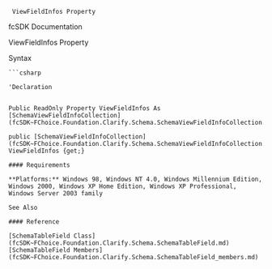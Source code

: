 ﻿     ViewFieldInfos Property                                                   

fcSDK Documentation

ViewFieldInfos Property

Syntax

```vbnet
```csharp

'Declaration
 

Public ReadOnly Property ViewFieldInfos As [SchemaViewFieldInfoCollection](fcSDK~FChoice.Foundation.Clarify.Schema.SchemaViewFieldInfoCollection.md)

public [SchemaViewFieldInfoCollection](fcSDK~FChoice.Foundation.Clarify.Schema.SchemaViewFieldInfoCollection.md) ViewFieldInfos {get;}

#### Requirements

**Platforms:** Windows 98, Windows NT 4.0, Windows Millennium Edition, Windows 2000, Windows XP Home Edition, Windows XP Professional, Windows Server 2003 family

See Also

#### Reference

[SchemaTableField Class](fcSDK~FChoice.Foundation.Clarify.Schema.SchemaTableField.md)  
[SchemaTableField Members](fcSDK~FChoice.Foundation.Clarify.Schema.SchemaTableField_members.md)
